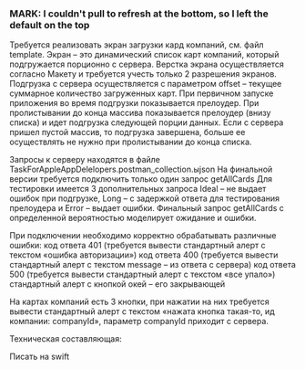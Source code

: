 ### MARK: I couldn't pull to refresh at the bottom, so I left the default on the top

Требуется реализовать экран загрузки кард компаний, см. файл template. 
Экран – это динамический список карт компаний, который подгружается 
порционно с сервера. Верстка экрана осуществляется согласно 
Макету и требуется учесть только 2 разрешения экранов.  Подгрузка с сервера 
осуществляется с параметром offset – текущее суммарное количество загруженных карт. 
При первичном запуске приложения во время подгрузки показывается прелоудер. 
При пролистывании до конца массива показывается прелоудер (внизу списка) и идет 
подгрузка следующей порции данных. Если с сервера пришел пустой массив, 
то подгрузка завершена, больше ее осуществлять не нужно при пролистывании до конца списка. 

Запросы к серверу находятся в файле TaskForAppleAppDelelopers.postman_collection.ыjson
На финальной версии требуется подключить только один запрос getAllCards
Для тестировки имеется 3 дополнительных запроса Ideal – не выдает ошибок при подгрузке, 
Long – с задержкой ответа для тестирования прелоудера и Error – выдает ошибки. 
Финальный запрос getAllCards с определенной вероятностью моделирует ожидание и ошибки.

При подключении необходимо корректно обрабатывать различные ошибки: 
код ответа 401 (требуется вывести стандартный алерт с текстом «ошибка авторизации»)
код ответа 400 (требуется вывести стандартный алерт с текстом message – из ответа с сервера)
код ответа 500 (требуется вывести стандартный алерт с текстом «все упало»)
стандартный алерт с кнопкой окей – его закрывающей

На картах компаний есть 3 кнопки, при нажатии на них требуется вывести 
стандартный алерт с текстом «нажата кнопка такая-то, ид компании: companyId», 
параметр companyId приходит с сервера.

Техническая составляющая:

Писать на swift


